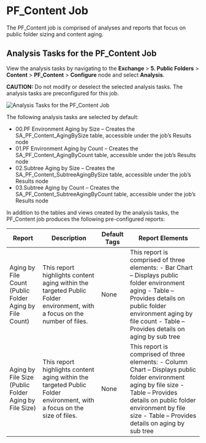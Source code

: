 # PF_Content Job

The PF_Content job is comprised of analyses and reports that focus on public folder sizing and
content aging.

## Analysis Tasks for the PF_Content Job

View the analysis tasks by navigating to the **Exchange** > **5. Public Folders** > **Content** >
**PF_Content** > **Configure** node and select **Analysis**.

**CAUTION:** Do not modify or deselect the selected analysis tasks. The analysis tasks are
preconfigured for this job.

![Analysis Tasks for the PF_Content Job](/img/versioned_docs/accessanalyzer_11.6/accessanalyzer/solutions/exchange/publicfolders/content/contentanalysis.webp)

The following analysis tasks are selected by default:

- 00.PF Environment Aging by Size – Creates the SA_PF_Content_AgingBySize table, accessible under
  the job’s Results node
- 01.PF Environment Aging by Count – Creates the SA_PF_Content_AgingByCount table, accessible under
  the job’s Results node
- 02.Subtree Aging by Size – Creates the SA_PF_Content_SubtreeAgingBySize table, accessible under
  the job’s Results node
- 03.Subtree Aging by Count – Creates the SA_PF_Content_SubtreeAgingByCount table, accessible under
  the job’s Results node

In addition to the tables and views created by the analysis tasks, the PF_Content job produces the
following pre-configured reports:

| Report                                                  | Description                                                                                                              | Default Tags | Report Elements                                                                                                                                                                                                                         |
| ------------------------------------------------------- | ------------------------------------------------------------------------------------------------------------------------ | ------------ | --------------------------------------------------------------------------------------------------------------------------------------------------------------------------------------------------------------------------------------- |
| Aging by File Count (Public Folder Aging by File Count) | This report highlights content aging within the targeted Public Folder environment, with a focus on the number of files. | None         | This report is comprised of three elements: - Bar Chart – Displays public folder environment aging - Table – Provides details on public folder environment aging by file count - Table – Provides details on aging by sub tree          |
| Aging by File Size (Public Folder Aging by File Size)   | This report highlights content aging within the targeted Public Folder environment, with a focus on the size of files.   | None         | This report is comprised of three elements: - Column Chart – Displays public folder environment aging by file size - Table – Provides details on public folder environment by file size - Table – Provides details on aging by sub tree |
